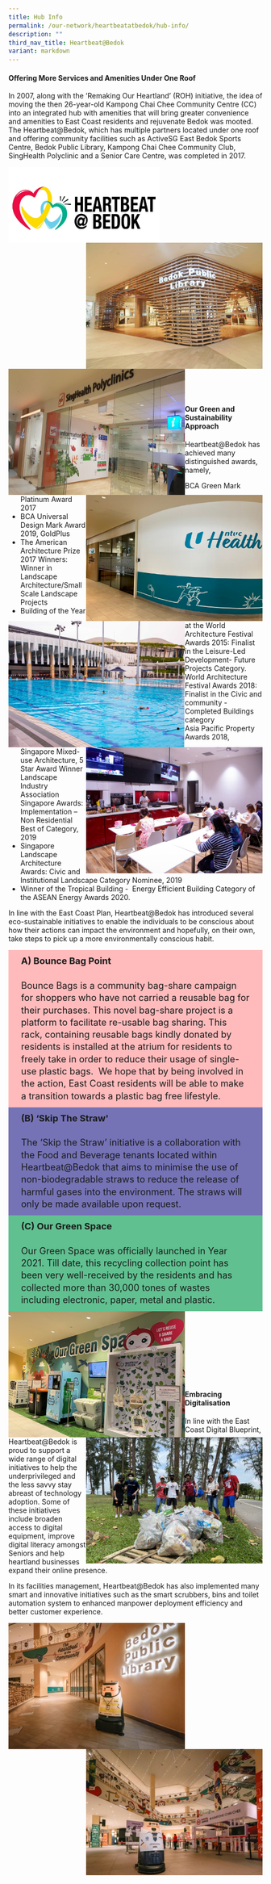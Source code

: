 ```yaml
---
title: Hub Info
permalink: /our-network/heartbeatatbedok/hub-info/
description: ""
third_nav_title: Heartbeat@Bedok
variant: markdown
---
```

#### Offering More Services and Amenities Under One Roof

In 2007, along with the ‘Remaking Our Heartland’ (ROH) initiative, the idea of moving the then 26-year-old Kampong Chai Chee Community Centre (CC) into an integrated hub with amenities that will bring greater convenience and amenities to East Coast residents and rejuvenate Bedok was mooted. The Heartbeat@Bedok, which has multiple partners located under one roof and offering community facilities such as ActiveSG East Bedok Sports Centre, Bedok Public Library, Kampong Chai Chee Community Club, SingHealth Polyclinic and a Senior Care Centre, was completed in 2017.

<img style="height:150px;width:300px" align="left" src="/images/Our%20Network/HeartBeat%20Bedok/HeartbeatBedok_19.jpg">
<img style="height:250px;width:350px" align="right" src="/images/Our%20Network/HeartBeat%20Bedok/HeartbeatBedok_10.jpg">
<br><br><br><br><br><br><br><br><br>
<img style="height:250px;width:350px" align="left" src="/images/Our%20Network/HeartBeat%20Bedok/HeartbeatBedok_6.jpg"><img style="height:250px;width:350px" align="right" src="/images/Our%20Network/HeartBeat%20Bedok/HeartbeatBedok_7.jpg">
<br><br><br><br><br><br><br><br><br>
<img style="height:250px;width:350px" align="left" src="/images/Our%20Network/HeartBeat%20Bedok/HeartbeatBedok_8.jpg">  <img style="height:250px;width:350px" align="right" src="/images/Our%20Network/HeartBeat%20Bedok/HeartbeatBedok_9.jpg"> 
<br><br><br><br><br><br><br>

 
#### Our Green and Sustainability Approach

Heartbeat@Bedok has achieved many distinguished awards, namely, 
&nbsp;
* BCA Green Mark Platinum Award 2017
* BCA Universal Design Mark Award 2019, GoldPlus
* The American Architecture Prize 2017 Winners: Winner in Landscape Architecture/Small Scale Landscape Projects
* Building of the Year at the World Architecture Festival Awards 2015: Finalist in the Leisure-Led Development- Future Projects Category.
World Architecture Festival Awards 2018: Finalist in the Civic and community - Completed Buildings category
* Asia Pacific Property Awards 2018, Singapore Mixed-use Architecture, 5 Star Award Winner
Landscape Industry Association Singapore Awards: Implementation – Non Residential Best of Category, 2019
* Singapore Landscape Architecture Awards: Civic and Institutional Landscape Category Nominee, 2019
* Winner of the Tropical Building - &nbsp;Energy Efficient Building Category of the ASEAN Energy Awards 2020.
   

In line with the East Coast Plan, Heartbeat@Bedok has introduced several eco-sustainable initiatives to enable the individuals to be conscious about how their actions can impact the environment and hopefully, on their own, take steps to pick up a more environmentally conscious habit.&nbsp;
<style>

td {
		display: block;
		vertical-align: middle;
}
	
input {
    display: none;
}

label {
    display: block;    
	  font-size: 120%;
    padding: 10px 30px;
    margin: 0 0 0 0;
    background: #153855;
    border-radius: 3px;
    color: #FFF;
  	position: relative;
}

.content {
    background: #FFFFFF;
    padding: 10px 25px;
    margin: 0 0 0 0;
    border-radius: 3 px;
}
</style>

<div class="content" style="background-color:#FFBBBC;">
<p style="font-size:18px; margin-top: 0px; margin-bottom:0px; line-height:1.35;">
	<b>A) Bounce Bag Point</b><br><br>
Bounce Bags is a community&nbsp;bag-share campaign for shoppers who have not carried a reusable&nbsp;bag&nbsp;for their purchases. This novel&nbsp;bag-share project is a platform to facilitate re-usable&nbsp;bag&nbsp;sharing. This rack, containing reusable&nbsp;bags&nbsp;kindly donated by residents is installed at the atrium for residents to freely take in order to reduce their usage of single-use plastic&nbsp;bags.&nbsp; We hope that by being involved in the action, East Coast residents will be able to make a transition towards a plastic&nbsp;bag&nbsp;free lifestyle. &nbsp;</p></div>


<div class="content" style="background-color:#7573B5;">
<p style="font-size:18px; margin-top: 0px; margin-bottom:0px; line-height:1.35;">
	<b>(B) ‘Skip The Straw'</b><br><br>
The ‘Skip the Straw’ initiative is a collaboration with the Food and Beverage tenants located within Heartbeat@Bedok that aims to minimise the use of non-biodegradable straws to reduce the release of harmful gases into the environment. The straws will only be made available upon request.</p></div>


<div class="content" style="background-color:#60C090;">
<p style="font-size:18px; margin-top: 0px; margin-bottom:0px; line-height:1.35;">
	<b>(C) Our Green Space</b><br><br>
Our Green Space was officially launched in Year 2021. Till date, this recycling collection point has been very well-received by the residents and has collected more than 30,000 tones of wastes including electronic, paper, metal and plastic.</p></div>

<img style="height:250px;width:350px" align="left" src="/images/Our%20Network/Heartbeat%20Bedok/HeartbeatBedok_11.jpg">
<img style="height:250px;width:350px" align="right" src="/images/Our%20Network/Heartbeat%20Bedok/HeartbeatBedok_20.jpg">
<br><br><br><br><br><br><br><br>


####    Embracing Digitalisation

In line with the East Coast Digital Blueprint, Heartbeat@Bedok is proud to support a wide range of digital initiatives to help the underprivileged and the less savvy stay abreast of technology adoption. Some of these initiatives include broaden access to digital equipment, improve digital literacy amongst Seniors and help heartland businesses expand their online presence. 

   In its facilities management, Heartbeat@Bedok has also implemented many smart and innovative initiatives such as the smart scrubbers, bins and toilet automation system to enhanced manpower deployment efficiency and better customer experience.

 <img style="height:250px;width:350px" align="left" src="/images/Our%20Network/Heartbeat%20Bedok/HeartbeatBedok_14.jpg"> <img style="height:250px;width:350px" align="right" src="/images/Our%20Network/Heartbeat%20Bedok/HeartbeatBedok_15.jpg">